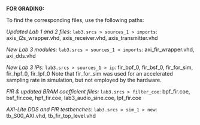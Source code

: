 **FOR GRADING:**

To find the corresponding files, use the following paths:

*Updated Lab 1 and 2 files:*
`lab3.srcs > sources_1 > imports`: axis_i2s_wrapper.vhd, axis_receiver.vhd, axis_transmitter.vhd

*New Lab 3 modules:*
`lab3.srcs > sources_1 > imports`: axi_fir_wrapper.vhd, axi_dds.vhd

*New Lab 3 IPs:*
`lab3.srcs > sources_1 > ip`: fir_bpf_0, fir_bsf_0, fir_for_sim, fir_hpf_0, fir_lpf_0
Note that fir_for_sim was used for an accelerated sampling rate in simulation, but not employed by the hardware.

*FIR & updated BRAM coefficient files:*
`lab3.srcs > filter_coe`: bpf_fir.coe, bsf_fir.coe, hpf_fir.coe, lab3_audio_sine.coe, lpf_fir.coe

*AXI-Lite DDS and FIR testbenches:*
`lab3.srcs > sim_1 > new`: tb_S00_AXI.vhd, tb_fir_top_level.vhd
